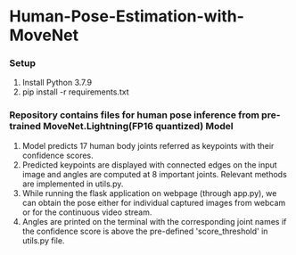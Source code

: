 # Human-Pose-Estimation-with-MoveNet

### Setup
1. Install Python 3.7.9
2. pip install -r requirements.txt

### Repository contains files for human pose inference from pre-trained MoveNet.Lightning(FP16 quantized) Model
1. Model predicts 17 human body joints referred as keypoints with their confidence scores.
2. Predicted keypoints are displayed with connected edges on the input image and angles are computed at 8 important joints. Relevant methods are implemented in utils.py.
3. While running the flask application on webpage (through app.py), we can obtain the pose either for individual captured images from webcam or for the continuous video stream.
4. Angles are printed on the terminal with the corresponding joint names if the confidence score is above the pre-defined 'score_threshold' in utils.py file.
